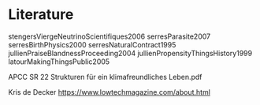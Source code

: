 # Literature

stengersViergeNeutrinoScientifiques2006
serresParasite2007
serresBirthPhysics2000
serresNaturalContract1995
jullienPraiseBlandnessProceeding2004
jullienPropensityThingsHistory1999
latourMakingThingsPublic2005

APCC SR 22 Strukturen für ein klimafreundliches Leben.pdf

Kris de Decker https://www.lowtechmagazine.com/about.html
